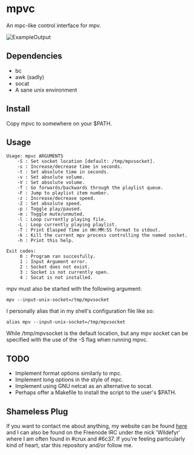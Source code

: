 mpvc
====

An mpc-like control interface for mpv.

![ExampleOutput](https://github.com/Wildefyr/mpvc/blob/master/exampleOutput.png)

Dependencies
------------

- bc
- awk (sadly)
- socat 
- A sane unix environment

Install
-------

Copy mpvc to somewhere on your $PATH.

Usage
-----

```
Usage: mpvc ARGUMENTS
    -S : Set socket location [default: /tmp/mpvsocket].
    -s : Increase/decrease time in seconds.
    -t : Set absolute time in seconds.
    -v : Set absolute volume.
    -V : Set absolute volume.
    -f : Go forwards/backwards through the playlist queue.
    -F : Jump to playlist item number.
    -z : Increase/decrease speed.
    -Z : Set absolute speed.
    -p : Toggle play/paused.
    -m : Toggle mute/unmuted.
    -l : Loop currently playing file.
    -L : Loop currently playing playlist.
    -T : Print Elasped Time in HH:MM:SS format to stdout.
    -k : Kill the current mpv process controlling the named socket.
    -h : Print this help.

Exit codes:
     0 : Program ran succesfully.
     1 : Input Argument error.
     2 : Socket does not exist.
     3 : Socket is not currently open.
     4 : Socat is not installed.
```

mpv must also be started with the following argument:

`mpv --input-unix-socket=/tmp/mpvsocket`

I personally alias that in my shell's configuration file like so:

`alias mpv --input-unix-socket=/tmp/mpvsocket`

While /tmp/mpvsocket is the default location, but any mpv socket can be specified
with the use of the -S flag when running mpvc.

TODO
----

- Implement format options similarly to mpc.
- Implement long options in the style of mpc.
- Implement using GNU netcat as an alternative to socat.
- Perhaps offer a Makefile to install the script to the user's $PATH.

Shameless Plug
--------------

If you want to contact me about anything, my website can be found
[here](http://wildefyr.net) and I can also be found on the Freenode IRC under
the nick 'Wildefyr' where I am often found in #crux and #6c37. If you're
feeling particularly kind of heart, star this repository and/or follow me.
